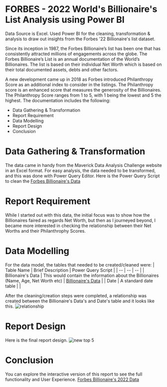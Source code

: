 # FORBES - 2022 World's Billionaire's List Analysis using Power BI
Data Source is Excel. Used Power BI for the cleaning, transformation & analysis to draw out insights from the Forbes '22 Billionaire's list dataset. 

Since its inception in 1987, the Forbes Billionaire’s list has been one that has consistently attracted millions of engagements across the globe. The Forbes Billionaire’s List is an annual documentation of the World’s Billionaires. The list is based on their individual Net Worth which is based on their total documented assets, debts and other factors. 

A new development came up in 2018 as Forbes introduced Philanthropy Score as an additional index to consider in the listings. The Philanthropy score is an enhanced score that measures the generosity of the Billionaires. The Philanthropy Score ranges from 1 to 5, with 1 being the lowest and 5 the highest. The documentation includes the following:

- Data Gathering & Transformation
- Report Requirement
- Data Modelling
- Report Design
- Conclusion

# Data Gathering & Transformation
The data came in handy from the Maverick Data Analysis Challenge website in an Excel format. For easy analysis, the data needed to be transformed, and this was done with Power Query Editor. Here is the Power Query Script to clean the [Forbes Billionaire's Data](https://github.com/Timi-TheDataGuy/Forbes-22/blob/6d198c3c4f95ba2907612802cfe214aca2bc3fd3/CleanForbesData.pq)

# Report Requirement
While I started out with this data, the initial focus was to show how the Billionaires faired as regards Net Worth, but then as I journeyed beyond, I became more interested in checking the relationship between their Net Worths and their Philanthrophy Scores. 

# Data Modelling
For the data model, the tables that needed to be created/cleaned were:
| Table Name | Brief Description | Power Query Script |
| -- | -- | -- |
| Billionaire's Data | This would contain the information about the Billionaires (Name, Age, Net Worth etc) | [Billionaire's Data](https://github.com/Timi-TheDataGuy/Forbes-22/blob/6d198c3c4f95ba2907612802cfe214aca2bc3fd3/CleanForbesData.pq) |
| Date | A standard date table | |


After the cleaning/creation steps were completed, a relationship was created between the Billionaire's Data's and Date's table and it looks like this.
![relationship](https://user-images.githubusercontent.com/109515187/190156891-761f39fc-1504-4089-8c81-fda2c17be320.png)

# Report Design
Here is the final report design.
![new top 5](https://user-images.githubusercontent.com/109515187/190158261-49e87c7d-19b2-4a0f-832d-cdfd017f78b9.png)

# Conclusion
You can explore the interactive version of this report to see the full functionality and User Experience. [Forbes Billionaire's 2022 Data](https://app.powerbi.com/view?r=eyJrIjoiMGU4NTBjZTItZmYyNS00NjEzLTgyY2EtMmRiYTA1YmM0YTMzIiwidCI6ImE2ZWI4YTc2LWM1ZjAtNGUxZS1iNjJkLTQyNDgzZDczYjFhOCJ9)

